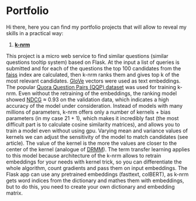 # Portfolio
Hi there, here you can find my portfolio projects that will allow to reveal my skills in a practical way:
1. [**k-nrm**](https://arxiv.org/pdf/1706.06613.pdf)

This project is a micro web service to find similar questions (similar questions tooltip system) based on Flask. At the input a list of queries is submitted and for each of the questions the top 100 candidates from the [faiss](https://github.com/facebookresearch/faiss) index are calculated, then k-nrm ranks them and gives top k of the most relevant candidates. [GloVe](https://nlp.stanford.edu/projects/glove/) vectors were used as text embeddings. The popular [Quora Question Pairs (QQP) dataset](https://gluebenchmark.com/tasks) was used for training k-nrm. 
Even without the retraining of the embeddings, the ranking model showed [NDCG](https://towardsdatascience.com/evaluate-your-recommendation-engine-using-ndcg-759a851452d1) ≈ 0.93 on the validation data, which indicates a high accuracy of the model under consideration. Instead of models with many millions of parameters, k-nrm offers only a number of kernels + bias parameters (in my case 21 + 1), which makes it incredibly fast (the most difficult part is to calculate cosine similarity matrices), and allows you to train a model even without using gpu. Varying mean and variance values of kernels we can adjust the sensitivity of the model to match candidates (see article). The value of the kernel is the more the values are closer to the center of the kernel (analogue of [DRMM](https://arxiv.org/pdf/1711.08611.pdf)). The term transfer learning applies to this model because architecture of the k-nrm allows to retrain embeddings for your needs with kernel trick, so you can differentiate the whole algorithm, count gradients and pass them on input embeddings. The Flask app can use any pretrained embeddings (fasttext, colBERT), as k-nrm gets word indices from the dictionary and mathes them with embeddings, but to do this, you need to create your own dictionary and embedding matrix. 


